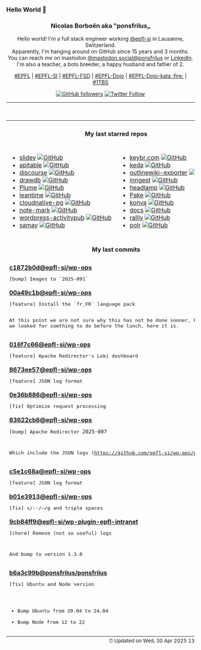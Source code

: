 ### Hello World 👋

<p align="center">
  <!-- use https://avatars.githubusercontent.com/u/176002?v=4 for your default github picture 
  <img src="https://raw.githubusercontent.com/ponsfrilus/ponsfrilus/master/img/ponsfrilus.png" title="Nicolas Borboën aka ‟ponsfrilus„" alt="Nicolas Borboën aka ‟ponsfrilus„" /> -->
  <h3 align="center">
    Nicolas Borboën aka ‟ponsfrilus„
  </h3>
  <p align="center">
    Hello world! I'm a full stack engineer working <a href="https://github.com/epfl-si">@epfl-si</a> in Lausanne, Switzerland.
    <br />Apparently, I'm hanging around on GitHub since 15 years and 3 months.
    <br />You can reach me on mastodon <a href="https://mastodon.social/@ponsfrilus" rel="me">@mastodon.social@ponsfrilus</a> or <a href="http://linkedin.com/in/nicolasborboen">LinkedIn</a>.
    <br />I'm also a teacher, a bots breeder, a happy husband and father of 2.
  </p>
  <p align="center">
    <a href="https://www.epfl.ch">#EPFL</a> | 
    <a href="https://github.com/epfl-si/">#EPFL-SI</a> | 
    <a href="https://github.com/epfl-fsd">#EPFL-FSD</a> | 
    <a href="https://github.com/topics/epfl-dojo">#EPFL-Dojo</a> | 
    <a href="https://github.com/topics/epfl-dojo-kata">#EPFL-Dojo-kata :fire:</a> | 
    <a href="https://en.wikipedia.org/wiki/Indentation_style#Variant:_1TBS_(OTBS)">#1TBS</a>
  </p>
  <p align="center">
    <a href="https://github.com/ponsfrilus"><img alt="GitHub followers" src="https://img.shields.io/github/followers/ponsfrilus?label=Follow%20me%20on%20github&style=social"></a>
    <a href="https://twitter.com/ponsfrilus"><img alt="Twitter Follow" src="https://img.shields.io/twitter/follow/ponsfrilus?label=follow%20me%20on%20twitter&style=social"></a>
  </p>
  </p><hr><table align="center">
<tr>
<td colspan="2" align="center"><h4>My last starred repos</h4></td>
</tr>
<tr>
<td valign="top">
<ul>
<li>
<a href="https://github.com/slidevjs/slidev" title="Presentation Slides for Developers" target="_blank">slidev</a>&nbsp;<a href="https://github.com/slidevjs/slidev" title="Presentation Slides for Developers" target="_blank"><img src="https://img.shields.io/github/stars/slidevjs/slidev?style=social" alt="GitHub"></a>
</li>
<li>
<a href="https://github.com/apitable/apitable" title="🚀🎉📚 APITable, an API-oriented low-code platform for building collaborative apps and better than all other Airtable open-source alternatives. " target="_blank">apitable</a>&nbsp;<a href="https://github.com/apitable/apitable" title="🚀🎉📚 APITable, an API-oriented low-code platform for building collaborative apps and better than all other Airtable open-source alternatives. " target="_blank"><img src="https://img.shields.io/github/stars/apitable/apitable?style=social" alt="GitHub"></a>
</li>
<li>
<a href="https://github.com/discourse/discourse" title="A platform for community discussion. Free, open, simple." target="_blank">discourse</a>&nbsp;<a href="https://github.com/discourse/discourse" title="A platform for community discussion. Free, open, simple." target="_blank"><img src="https://img.shields.io/github/stars/discourse/discourse?style=social" alt="GitHub"></a>
</li>
<li>
<a href="https://github.com/drawdb-io/drawdb" title="Free, simple, and intuitive online database diagram editor and SQL generator." target="_blank">drawdb</a>&nbsp;<a href="https://github.com/drawdb-io/drawdb" title="Free, simple, and intuitive online database diagram editor and SQL generator." target="_blank"><img src="https://img.shields.io/github/stars/drawdb-io/drawdb?style=social" alt="GitHub"></a>
</li>
<li>
<a href="https://github.com/Plume-org/Plume" title="Federated blogging application, thanks to ActivityPub (now on https://git.joinplu.me/ — this is just a mirror)" target="_blank">Plume</a>&nbsp;<a href="https://github.com/Plume-org/Plume" title="Federated blogging application, thanks to ActivityPub (now on https://git.joinplu.me/ — this is just a mirror)" target="_blank"><img src="https://img.shields.io/github/stars/Plume-org/Plume?style=social" alt="GitHub"></a>
</li>
<li>
<a href="https://github.com/Leantime/leantime" title="Leantime is a goals focused project management system for non-project managers. Building with ADHD, Autism, and dyslexia in mind." target="_blank">leantime</a>&nbsp;<a href="https://github.com/Leantime/leantime" title="Leantime is a goals focused project management system for non-project managers. Building with ADHD, Autism, and dyslexia in mind." target="_blank"><img src="https://img.shields.io/github/stars/Leantime/leantime?style=social" alt="GitHub"></a>
</li>
<li>
<a href="https://github.com/cloudnative-pg/cloudnative-pg" title="CloudNativePG is a comprehensive platform designed to seamlessly manage PostgreSQL databases within Kubernetes environments, covering the entire operational lifecycle from initial deployment to ongoing maintenance" target="_blank">cloudnative-pg</a>&nbsp;<a href="https://github.com/cloudnative-pg/cloudnative-pg" title="CloudNativePG is a comprehensive platform designed to seamlessly manage PostgreSQL databases within Kubernetes environments, covering the entire operational lifecycle from initial deployment to ongoing maintenance" target="_blank"><img src="https://img.shields.io/github/stars/cloudnative-pg/cloudnative-pg?style=social" alt="GitHub"></a>
</li>
<li>
<a href="https://github.com/enchant97/note-mark" title="Note Mark is a lighting fast and minimal; web-based Markdown notes app." target="_blank">note-mark</a>&nbsp;<a href="https://github.com/enchant97/note-mark" title="Note Mark is a lighting fast and minimal; web-based Markdown notes app." target="_blank"><img src="https://img.shields.io/github/stars/enchant97/note-mark?style=social" alt="GitHub"></a>
</li>
<li>
<a href="https://github.com/Automattic/wordpress-activitypub" title="ActivityPub for WordPress" target="_blank">wordpress-activitypub</a>&nbsp;<a href="https://github.com/Automattic/wordpress-activitypub" title="ActivityPub for WordPress" target="_blank"><img src="https://img.shields.io/github/stars/Automattic/wordpress-activitypub?style=social" alt="GitHub"></a>
</li>
<li>
<a href="https://github.com/anandbaburajan/samay" title="Find a time which works for everyone" target="_blank">samay</a>&nbsp;<a href="https://github.com/anandbaburajan/samay" title="Find a time which works for everyone" target="_blank"><img src="https://img.shields.io/github/stars/anandbaburajan/samay?style=social" alt="GitHub"></a>
</li>
</ul>
<img width="450" height="1" /></td>
<td valign="top">
<ul>
<li>
<a href="https://github.com/aradzie/keybr.com" title="The smartest way to learn touch typing and improve your typing speed." target="_blank">keybr.com</a>&nbsp;<a href="https://github.com/aradzie/keybr.com" title="The smartest way to learn touch typing and improve your typing speed." target="_blank"><img src="https://img.shields.io/github/stars/aradzie/keybr.com?style=social" alt="GitHub"></a>
</li>
<li>
<a href="https://github.com/kedacore/keda" title=" KEDA is a Kubernetes-based Event Driven Autoscaling component. It provides event driven scale for any container running in Kubernetes " target="_blank">keda</a>&nbsp;<a href="https://github.com/kedacore/keda" title=" KEDA is a Kubernetes-based Event Driven Autoscaling component. It provides event driven scale for any container running in Kubernetes " target="_blank"><img src="https://img.shields.io/github/stars/kedacore/keda?style=social" alt="GitHub"></a>
</li>
<li>
<a href="https://github.com/dwesh163/outlinewiki-exporter" title="null" target="_blank">outlinewiki-exporter</a>&nbsp;<a href="https://github.com/dwesh163/outlinewiki-exporter" title="null" target="_blank"><img src="https://img.shields.io/github/stars/dwesh163/outlinewiki-exporter?style=social" alt="GitHub"></a>
</li>
<li>
<a href="https://github.com/inngest/inngest" title="The leading workflow orchestration platform.  Run stateful step functions and AI workflows on serverless, servers, or the edge." target="_blank">inngest</a>&nbsp;<a href="https://github.com/inngest/inngest" title="The leading workflow orchestration platform.  Run stateful step functions and AI workflows on serverless, servers, or the edge." target="_blank"><img src="https://img.shields.io/github/stars/inngest/inngest?style=social" alt="GitHub"></a>
</li>
<li>
<a href="https://github.com/kubernetes-sigs/headlamp" title="A Kubernetes web UI that is fully-featured, user-friendly and extensible" target="_blank">headlamp</a>&nbsp;<a href="https://github.com/kubernetes-sigs/headlamp" title="A Kubernetes web UI that is fully-featured, user-friendly and extensible" target="_blank"><img src="https://img.shields.io/github/stars/kubernetes-sigs/headlamp?style=social" alt="GitHub"></a>
</li>
<li>
<a href="https://github.com/tw93/Pake" title="🤱🏻 Turn any webpage into a desktop app with Rust.  🤱🏻 利用 Rust 轻松构建轻量级多端桌面应用" target="_blank">Pake</a>&nbsp;<a href="https://github.com/tw93/Pake" title="🤱🏻 Turn any webpage into a desktop app with Rust.  🤱🏻 利用 Rust 轻松构建轻量级多端桌面应用" target="_blank"><img src="https://img.shields.io/github/stars/tw93/Pake?style=social" alt="GitHub"></a>
</li>
<li>
<a href="https://github.com/konvajs/konva" title="Konva.js is an HTML5 Canvas JavaScript framework that extends the 2d context by enabling canvas interactivity for desktop and mobile applications." target="_blank">konva</a>&nbsp;<a href="https://github.com/konvajs/konva" title="Konva.js is an HTML5 Canvas JavaScript framework that extends the 2d context by enabling canvas interactivity for desktop and mobile applications." target="_blank"><img src="https://img.shields.io/github/stars/konvajs/konva?style=social" alt="GitHub"></a>
</li>
<li>
<a href="https://github.com/suitenumerique/docs" title="A collaborative note taking, wiki and documentation platform that scales. Built with Django and React. Opensource alternative to Notion or Outline." target="_blank">docs</a>&nbsp;<a href="https://github.com/suitenumerique/docs" title="A collaborative note taking, wiki and documentation platform that scales. Built with Django and React. Opensource alternative to Notion or Outline." target="_blank"><img src="https://img.shields.io/github/stars/suitenumerique/docs?style=social" alt="GitHub"></a>
</li>
<li>
<a href="https://github.com/lukevella/rallly" title="Rallly is an open-source scheduling and collaboration tool designed to make organizing events and meetings easier." target="_blank">rallly</a>&nbsp;<a href="https://github.com/lukevella/rallly" title="Rallly is an open-source scheduling and collaboration tool designed to make organizing events and meetings easier." target="_blank"><img src="https://img.shields.io/github/stars/lukevella/rallly?style=social" alt="GitHub"></a>
</li>
<li>
<a href="https://github.com/cydrobolt/polr" title=":aerial_tramway: A modern, powerful, and robust URL shortener" target="_blank">polr</a>&nbsp;<a href="https://github.com/cydrobolt/polr" title=":aerial_tramway: A modern, powerful, and robust URL shortener" target="_blank"><img src="https://img.shields.io/github/stars/cydrobolt/polr?style=social" alt="GitHub"></a>
</li>
</ul>
<img width="450" height="1" /></td>
</tr>
<tr>
<td colspan="2" align="center"><h4>My last commits</h4></td>
</tr>
<tr>
        <td colspan="2">
          <div><strong><a href="https://api.github.com/repos/epfl-si/wp-ops/commits/c1872b0d5407195e9906ac13b7d676c82e324baf" title="2025-04-16T12:54:13.000+02:00" target="_blank">c1872b0d</a><a href="https://github.com/epfl-si">@epfl-si</a><a href="https://github.com/epfl-si/wp-ops" title="DevOps infrastructure for the WordPress-at-EFPL project">/wp-ops</a></strong></div>
          <pre>[bump] Images to `2025-091`</pre>
        </td>
        </tr><tr>
        <td colspan="2">
          <div><strong><a href="https://api.github.com/repos/epfl-si/wp-ops/commits/00a49c1b96677fb25fadbe4d559573a96b212369" title="2025-04-16T12:46:04.000+02:00" target="_blank">00a49c1b</a><a href="https://github.com/epfl-si">@epfl-si</a><a href="https://github.com/epfl-si/wp-ops" title="DevOps infrastructure for the WordPress-at-EFPL project">/wp-ops</a></strong></div>
          <pre>[feature] Install the `fr_FR` language pack

At this point we are not sure why this has not be done sooner, but as we 
looked for somthing to do before the lunch, here it is.</pre>
        </td>
        </tr><tr>
        <td colspan="2">
          <div><strong><a href="https://api.github.com/repos/epfl-si/wp-ops/commits/016f7c6647e26ae9a13ed29c8db233fbd0ba38c9" title="2025-04-15T22:12:13.000+02:00" target="_blank">016f7c66</a><a href="https://github.com/epfl-si">@epfl-si</a><a href="https://github.com/epfl-si/wp-ops" title="DevOps infrastructure for the WordPress-at-EFPL project">/wp-ops</a></strong></div>
          <pre>[feature] Apache Redirector's Loki dashboard</pre>
        </td>
        </tr><tr>
        <td colspan="2">
          <div><strong><a href="https://api.github.com/repos/epfl-si/wp-ops/commits/8673ee5764bbfebb1dc023f10195cfe39a5009f6" title="2025-04-15T22:00:43.000+02:00" target="_blank">8673ee57</a><a href="https://github.com/epfl-si">@epfl-si</a><a href="https://github.com/epfl-si/wp-ops" title="DevOps infrastructure for the WordPress-at-EFPL project">/wp-ops</a></strong></div>
          <pre>[feature] JSON log format</pre>
        </td>
        </tr><tr>
        <td colspan="2">
          <div><strong><a href="https://api.github.com/repos/epfl-si/wp-ops/commits/0e36b8861384bd77510fc79810172e0dd95d1bbb" title="2025-04-15T20:13:36.000+02:00" target="_blank">0e36b886</a><a href="https://github.com/epfl-si">@epfl-si</a><a href="https://github.com/epfl-si/wp-ops" title="DevOps infrastructure for the WordPress-at-EFPL project">/wp-ops</a></strong></div>
          <pre>[fix] Optimize request processing</pre>
        </td>
        </tr><tr>
        <td colspan="2">
          <div><strong><a href="https://api.github.com/repos/epfl-si/wp-ops/commits/83622cb661f76322c30a044ee6f7d93df1ab3ab8" title="2025-04-15T16:44:17.000+02:00" target="_blank">83622cb6</a><a href="https://github.com/epfl-si">@epfl-si</a><a href="https://github.com/epfl-si/wp-ops" title="DevOps infrastructure for the WordPress-at-EFPL project">/wp-ops</a></strong></div>
          <pre>[bump] Apache Redirector `2025-007`

Which include the JSON logs
(https://github.com/epfl-si/wp-ops/pull/670).</pre>
        </td>
        </tr><tr>
        <td colspan="2">
          <div><strong><a href="https://api.github.com/repos/epfl-si/wp-ops/commits/c5e1c68a8b651735d9f0f8dc6f5bae97a59ee7d5" title="2025-04-15T15:34:29.000+02:00" target="_blank">c5e1c68a</a><a href="https://github.com/epfl-si">@epfl-si</a><a href="https://github.com/epfl-si/wp-ops" title="DevOps infrastructure for the WordPress-at-EFPL project">/wp-ops</a></strong></div>
          <pre>[feature] JSON log format</pre>
        </td>
        </tr><tr>
        <td colspan="2">
          <div><strong><a href="https://api.github.com/repos/epfl-si/wp-ops/commits/b01e3913f9eb29cdba524dd955005bff6833e9aa" title="2025-04-12T10:14:47.000+02:00" target="_blank">b01e3913</a><a href="https://github.com/epfl-si">@epfl-si</a><a href="https://github.com/epfl-si/wp-ops" title="DevOps infrastructure for the WordPress-at-EFPL project">/wp-ops</a></strong></div>
          <pre>[fix] s/--/—/g and triple spaces</pre>
        </td>
        </tr><tr>
        <td colspan="2">
          <div><strong><a href="https://api.github.com/repos/epfl-si/wp-plugin-epfl-intranet/commits/9cb84ff9f1530c5d4c43d76b80fad0053f26c83b" title="2025-04-09T16:37:30.000+02:00" target="_blank">9cb84ff9</a><a href="https://github.com/epfl-si">@epfl-si</a><a href="https://github.com/epfl-si/wp-plugin-epfl-intranet" title="null">/wp-plugin-epfl-intranet</a></strong></div>
          <pre>[chore] Remove (not so useful) logs

And bump to version 1.3.0</pre>
        </td>
        </tr><tr>
        <td colspan="2">
          <div><strong><a href="https://api.github.com/repos/ponsfrilus/ponsfrilus/commits/b6a3c99b91604b10b5dbee89ca87b83a528e2a88" title="2025-04-08T17:37:06.000+02:00" target="_blank">b6a3c99b</a><a href="https://github.com/ponsfrilus">@ponsfrilus</a><a href="https://github.com/ponsfrilus/ponsfrilus" title="My profile's README generator">/ponsfrilus</a></strong></div>
          <pre>[fix] Ubuntu and Node version

- Bump Ubuntu from 20.04 to 24.04
- Bump Node from 12 to 22</pre>
        </td>
        </tr><tfoot>
<tr>
<td colspan="2" align="right">
<img width="900" height="1" />
<small>⏰ Updated on Wed, 30 Apr 2025 13:48:24 GMT</small>
</td>
</tr>
</tfoot>
<br />
</table>
